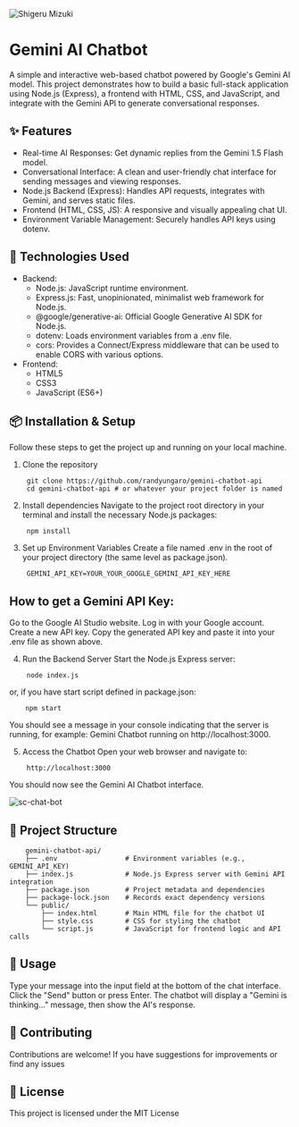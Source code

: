 ![Shigeru Mizuki](https://github.com/user-attachments/assets/cccfd212-fa80-4269-bc90-2ef3d32c5648)

# Gemini AI Chatbot
A simple and interactive web-based chatbot powered by Google's Gemini AI model. 
This project demonstrates how to build a basic full-stack application using Node.js (Express), 
a frontend with HTML, CSS, and JavaScript, and integrate with the Gemini API to generate conversational responses.

## ✨ Features
- Real-time AI Responses: Get dynamic replies from the Gemini 1.5 Flash model.
- Conversational Interface: A clean and user-friendly chat interface for sending messages and viewing responses.
- Node.js Backend (Express): Handles API requests, integrates with Gemini, and serves static files.
- Frontend (HTML, CSS, JS): A responsive and visually appealing chat UI.
- Environment Variable Management: Securely handles API keys using dotenv.

## 🚀 Technologies Used
- Backend:
    - Node.js: JavaScript runtime environment.
    - Express.js: Fast, unopinionated, minimalist web framework for Node.js.
    - @google/generative-ai: Official Google Generative AI SDK for Node.js.
    - dotenv: Loads environment variables from a .env file.
    - cors: Provides a Connect/Express middleware that can be used to enable CORS with various options.
- Frontend:
    - HTML5
    - CSS3
    - JavaScript (ES6+)

## 📦 Installation & Setup
Follow these steps to get the project up and running on your local machine.

1. Clone the repository
   
        
    
        git clone https://github.com/randyungaro/gemini-chatbot-api
        cd gemini-chatbot-api # or whatever your project folder is named
   
2. Install dependencies
Navigate to the project root directory in your terminal and install the necessary Node.js packages:

    

        npm install
   
3. Set up Environment Variables
Create a file named .env in the root of your project directory (the same level as package.json).

        GEMINI_API_KEY=YOUR_YOUR_GOOGLE_GEMINI_API_KEY_HERE
   
## How to get a Gemini API Key:

Go to the Google AI Studio website.
Log in with your Google account.
Create a new API key.
Copy the generated API key and paste it into your .env file as shown above.

4. Run the Backend Server
Start the Node.js Express server:

    

        node index.js
   
or, if you have start script defined in package.json:

    

        npm start
You should see a message in your console indicating that the server is running, for example: Gemini Chatbot running on http://localhost:3000.

5. Access the Chatbot
Open your web browser and navigate to:

        http://localhost:3000
You should now see the Gemini AI Chatbot interface.

![sc-chat-bot](https://github.com/user-attachments/assets/8f9e765b-bc78-4457-8682-c39e2b6e7baa)



## 📁 Project Structure

        gemini-chatbot-api/
        ├── .env                 # Environment variables (e.g., GEMINI_API_KEY)
        ├── index.js             # Node.js Express server with Gemini API integration
        ├── package.json         # Project metadata and dependencies
        ├── package-lock.json    # Records exact dependency versions
        └── public/
            ├── index.html       # Main HTML file for the chatbot UI
            ├── style.css        # CSS for styling the chatbot
            └── script.js        # JavaScript for frontend logic and API calls
    
## 📝 Usage
Type your message into the input field at the bottom of the chat interface.
Click the "Send" button or press Enter.
The chatbot will display a "Gemini is thinking..." message, then show the AI's response.
## 🤝 Contributing
Contributions are welcome! If you have suggestions for improvements or find any issues

## 📄 License
This project is licensed under the MIT License
